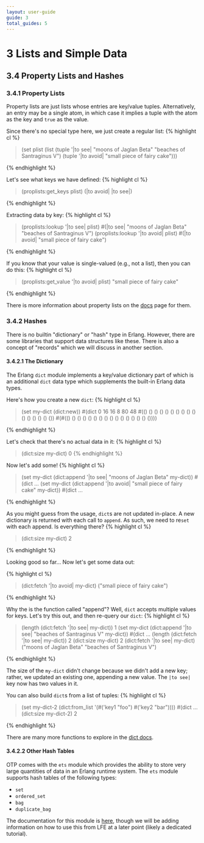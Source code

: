 ```yaml
---
layout: user-guide
guide: 3
total_guides: 5
---
```

# 3 Lists and Simple Data

## 3.4 Property Lists and Hashes

### 3.4.1 Property Lists

Property lists are just lists whose entries are key/value tuples.
Alternatively, an entry may be a single atom, in which case it implies a tuple
with the atom as the key and ```true``` as the value.

Since there's no special type here, we just create a regular list:
{% highlight cl %}
> (set plist
    (list
      (tuple '|to see|
             "moons of Jaglan Beta"
             "beaches of Santraginus V")
      (tuple '|to avoid|
             "small piece of fairy cake")))
>
{% endhighlight %}

Let's see what keys we have defined:
{% highlight cl %}
> (proplists:get_keys plist)
(|to avoid| |to see|)
>
{% endhighlight %}

Extracting data by key:
{% highlight cl %}
> (proplists:lookup '|to see| plist)
#(|to see| "moons of Jaglan Beta" "beaches of Santraginus V")
> (proplists:lookup '|to avoid| plist)
#(|to avoid| "small piece of fairy cake")
>
{% endhighlight %}

If you know that your value is single-valued (e.g., not a list), then you can
do this:
{% highlight cl %}
> (proplists:get_value '|to avoid| plist)
"small piece of fairy cake"
>
{% endhighlight %}

There is more information about property lists on the
<a href="http://www.erlang.org/doc/man/proplists.html">docs</a> page for them.

### 3.4.2 Hashes

There is no builtin "dictionary" or "hash" type in Erlang. However, there are
some libraries that support data structures like these. There is also a concept
of "records" which we will discuss in another section.

#### 3.4.2.1 The Dictionary

The Erlang ```dict``` module implements a key/value dictionary part of which is
an additional ```dict``` data type which supplements the built-in Erlang data
types.

Here's how you create a new ```dict```:
{% highlight cl %}
> (set my-dict (dict:new))
#(dict
  0
  16
  16
  8
  80
  48
  #(() () () () () () () () () () () () () () () ())
  #(#(() () () () () () () () () () () () () () () ())))
>
{% endhighlight %}

Let's check that there's no actual data in it:
{% highlight cl %}
> (dict:size my-dict)
0
{% endhighlight %}

Now let's add some!
{% highlight cl %}
> (set my-dict
    (dict:append '|to see| "moons of Jaglan Beta" my-dict))
#(dict ...
> (set my-dict
    (dict:append '|to avoid| "small piece of fairy cake" my-dict))
#(dict ...
>
{% endhighlight %}

As you might guess from the usage, ```dict```s are not updated in-place. A new
dictionary is returned with each call to ```append```. As such, we need to
re```set``` with each append.
Is everything there?
{% highlight cl %}
> (dict:size my-dict)
2
>
{% endhighlight %}

Looking good so far...  Now let's get some data out:

{% highlight cl %}
> (dict:fetch '|to avoid| my-dict)
("small piece of fairy cake")
>
{% endhighlight %}

Why the is the function called "append"? Well, ```dict``` accepts multiple
values for keys. Let's try this out, and then re-query our ```dict```:
{% highlight cl %}
> (length (dict:fetch '|to see| my-dict))
1
> (set my-dict
    (dict:append '|to see| "beaches of Santraginus V" my-dict))
#(dict ...
> (length (dict:fetch '|to see| my-dict))
2
> (dict:size my-dict)
2
> (dict:fetch '|to see| my-dict)
("moons of Jaglan Beta" "beaches of Santraginus V")
>
{% endhighlight %}

The size of the ```my-dict``` didn't change because we didn't add a new key;
rather, we updated an existing one, appending a new value. The ```|to see|```
key now has two values in it.

You can also build ```dict```s from a list of tuples:
{% highlight cl %}
> (set my-dict-2
    (dict:from_list '(#('key1 "foo") #('key2 "bar"))))
#(dict ...
> (dict:size my-dict-2)
2
>
{% endhighlight %}

There are many more functions to explore in the
<a href="http://www.erlang.org/doc/man/dict.html">dict docs</a>.

#### 3.4.2.2 Other Hash Tables

OTP comes with the ```ets``` module which provides the ability to store very
large quantities of data in an Erlang runtime system. The ```ets``` module
supports hash tables of the following types:
* ```set```
* ```ordered_set```
* ```bag```
* ```duplicate_bag```

The documentation for this module is
<a href="http://www.erlang.org/doc/man/ets.html">here</a>, though we will be
adding information on how to use this from LFE at a later point (likely a
dedicated tutorial).
